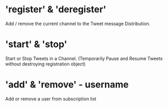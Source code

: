 # 'register' & 'deregister'
Add / remove the current channel to the Tweet message Distribution.

# 'start' & 'stop'
Start or Stop Tweets in a Channel. (Temporarily Pause and Resume Tweets without destroying registration object)

# 'add' & 'remove' - username
Add or remove a user from subscription list